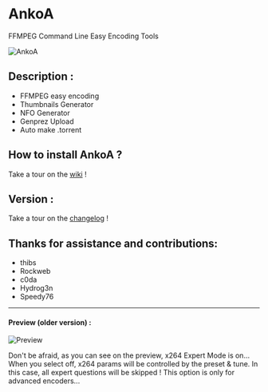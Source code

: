 AnkoA
=====

FFMPEG Command Line Easy Encoding Tools

![AnkoA](http://i.imgur.com/BlG3BNs.png)


## Description :

* FFMPEG easy encoding
* Thumbnails Generator
* NFO Generator
* Genprez Upload
* Auto make .torrent


## How to install AnkoA ?

Take a tour on the [wiki](https://github.com/grm34/AnkoA/wiki) !


## Version :

Take a tour on the [changelog](https://github.com/grm34/AnkoA/wiki/changelog) !


## Thanks for assistance and contributions:

* thibs
* Rockweb
* c0da
* Hydrog3n
* Speedy76

***

#### Preview (older version) :

![Preview](http://i.imgur.com/kGjj63X.png)

Don't be afraid, as you can see on the preview, x264 Expert Mode is on...
When you select off, x264 params will be controlled by the preset & tune.
In this case, all expert questions will be skipped !
This option is only for advanced encoders...
